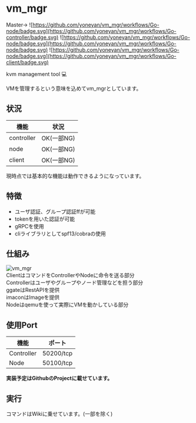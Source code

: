 # vm_mgr
Master->
![https://github.com/yoneyan/vm_mgr/workflows/Go-node/badge.svg](https://github.com/yoneyan/vm_mgr/workflows/Go-controller/badge.svg)
![https://github.com/yoneyan/vm_mgr/workflows/Go-node/badge.svg](https://github.com/yoneyan/vm_mgr/workflows/Go-node/badge.svg)
![https://github.com/yoneyan/vm_mgr/workflows/Go-node/badge.svg](https://github.com/yoneyan/vm_mgr/workflows/Go-client/badge.svg)  

kvm management tool :computer:

VMを管理するという意味を込めてvm_mgrとしています。   

## 状況
|機能|状況|
|---|---|
|controller|OK(一部NG)|
|node|OK(一部NG)|
|client|OK(一部NG)|
現時点では基本的な機能は動作できるようになっています。  

## 特徴
* ユーザ認証、グループ認証ffが可能
* tokenを用いた認証が可能
* gRPCを使用
* cliライブラリとしてspf13/cobraの使用

## 仕組み
![vm_mgr](https://user-images.githubusercontent.com/40447529/76900943-a6940100-68dd-11ea-9d1c-801bdecbb7f1.png)  
ClientはコマンドをControllerやNodeに命令を送る部分  
Controllerはユーザやグループやノード管理などを担う部分  
ggateはRestAPIを提供  
imaconはImageを提供  
Nodeはqemuを使って実際にVMを動かしている部分    

## 使用Port
|機能|ポート|
|---|---|
|Controller|50200/tcp|
|Node| 50100/tcp|

**実装予定はGithubのProjectに載せています。**

## 実行
コマンドはWikiに乗せています。(一部を除く)